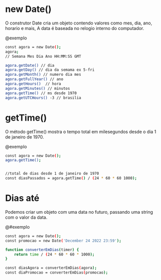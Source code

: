 # new Date() #

O construtor Date cria um objeto contendo valores como mes, dia, ano, horario e mais, A data é baseada no relogio interno do computador.

@exemplo
```bash
const agora = new Date();
agora;
// Semana Mes Dia Ano HH:MM:SS GMT

agora.getDate() // dia
agora.getDay() // dia da semama ex 5-fri
agora.getMonth() // numero dia mes
agora.getFullYear() // ano
agora.getHours()  // hora
agora.getMinutes() // minutos
agora.getTime() // ms desde 1970
agora.getUTCHours() -3 // brasilia  
```

# getTime() #

O método getTime() mostra o tempo total em milesegundos desde o dia 1 de janeiro de 1970.

@exemplo
```bash
const agora = new Date();
agora.getTime();


//total de dias desde 1 de janeiro de 1970
const diasPassados = agora.getTime() / (24 * 60 * 60 1000);
```

# Dias até #

Podemos criar um objeto com uma data no futuro, passando uma string com o valor da data.

@#exemplo
```bash
const agora = new Date();
const promocao = new Date('December 24 2022 23:59');

function converterEmDias(timer) {
    return time / (24 * 60 * 60 * 1000);
}

const diasAgora = converterEmDias(agora);
const diaPromocao = converterEmDias(promocao);
```

